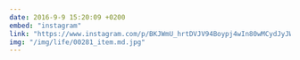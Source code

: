 ```yaml
---
date: 2016-9-9 15:20:09 +0200
embed: "instagram"
link: "https://www.instagram.com/p/BKJWmU_hrtDVJV94Boypj4wIn80wMCydJyJWyU0/"
img: "/img/life/00281_item.md.jpg"
---
```

